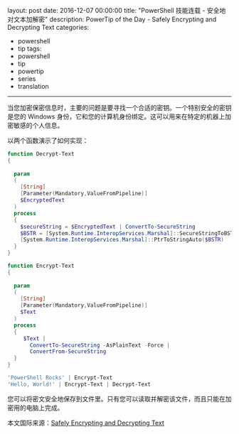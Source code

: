 layout: post
date: 2016-12-07 00:00:00
title: "PowerShell 技能连载 - 安全地对文本加解密"
description: PowerTip of the Day - Safely Encrypting and Decrypting Text
categories:
- powershell
- tip
tags:
- powershell
- tip
- powertip
- series
- translation
---
当您加密保密信息时，主要的问题是要寻找一个合适的密钥。一个特别安全的密钥是您的 Windows 身份，它和您的计算机身份绑定。这可以用来在特定的机器上加密敏感的个人信息。

以两个函数演示了如何实现：

```powershell
function Decrypt-Text
{
  
  param
  (
    [String]
    [Parameter(Mandatory,ValueFromPipeline)]
    $EncryptedText
  )
  process
  {
    $secureString = $EncryptedText | ConvertTo-SecureString
    $BSTR = [System.Runtime.InteropServices.Marshal]::SecureStringToBSTR($secureString)
    [System.Runtime.InteropServices.Marshal]::PtrToStringAuto($BSTR)
  }
}

function Encrypt-Text
{
  
  param
  (
    [String]
    [Parameter(Mandatory,ValueFromPipeline)]
    $Text
  )
  process
  {
     $Text | 
       ConvertTo-SecureString -AsPlainText -Force | 
       ConvertFrom-SecureString
  }
}

'PowerShell Rocks' | Encrypt-Text 
'Hello, World!' | Encrypt-Text | Decrypt-Text
```

您可以将密文安全地保存到文件里。只有您可以读取并解密该文件，而且只能在加密用的电脑上完成。

<!--more-->
本文国际来源：[Safely Encrypting and Decrypting Text](http://community.idera.com/powershell/powertips/b/tips/posts/safely-encrypting-and-decrypting-text)
